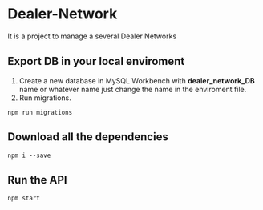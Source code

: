 # Dealer-Network
It is a project to manage a several Dealer Networks

## Export DB in your local enviroment

1. Create a new database in MySQL Workbench with **dealer_network_DB** name or whatever name 
   just change the name in the enviroment file.
2. Run  migrations.

```
npm run migrations	
```

## Download all the dependencies

```
npm i --save
```

## Run the API

```
npm start
```
